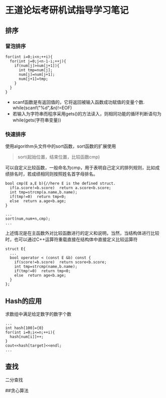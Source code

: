 # 王道论坛考研机试指导学习笔记

## 排序

### 冒泡排序
```
for(int i=0;i<n;++i){
  for(int j=0;j<n-1-i;++j){
    if(num[j]>num[j+1]){
      int tmp=num[j];
      num[j]=num[j+1];
      num[j+1]=tmp;
    }
  }
}
```
- scanf函数是有返回值的，它将返回被输入函数成功赋值的变量个数. while(scanf("%d",&n)!=EOF)
- 若输入为字符串而程序采用gets()的方法读入，则相同功能的循环判断语句为while(gets(字符串变量))

### 快速排序

使用algorithm头文件中的sort函数，sort函数的扩展使用
>sort(起始位置，结束位置，比较函数cmp)

可以自定义比较函数，一般命名为cmp，用于表明自己定义的排列规则，比如成绩排名时，若成绩相同则按照姓名首字母排名。

```
bool cmp(E a,E b){//here E is the defined struct.
  if(a.score!=b.score)  return a.score<b.score;
  int tmp=strcmp(a.name,b.name);
  if(tmp!=0)  return tmp<0;
  else  return a.age<b.age;
}

...
sort(num,num+n,cmp);
...
```

上述情况是在主函数外对比较函数进行的定义和说明，当然，当结构体进行比较时，也可以通过C++运算符重载直接在结构体中直接定义比较运算符

```
struct E{
  ...
  bool operator < (const E &b) const {
    if(score!=b.score)  return score<b.score;
    int tmp=strcmp(name,b.name);
    if(tmp!=0)  return tmp<0;
    else  return age<b.age;
  }
};
```

## Hash的应用

求数组中满足给定数字的数字个数

```
...
int hash[100]={0}
for(int i=0;i<=n;++i){
  hash[num[i]]++;
}
cout<<hash[target]<<endl;
...
```

## 查找

二分查找

##贪心算法

